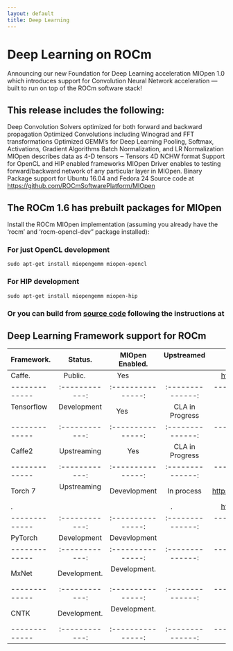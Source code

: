 ```yaml
---
layout: default
title: Deep Learning
---
```

# Deep Learning on ROCm 

Announcing our new Foundation for Deep Learning acceleration  MIOpen 1.0 which introduces support for Convolution Neural Network acceleration — built to run on top of the ROCm software stack!

## This release includes the following:

Deep Convolution Solvers  optimized for both forward and backward propagation
Optimized Convolutions including Winograd and FFT transformations
Optimized GEMM’s for Deep Learning
Pooling, Softmax, Activations, Gradient Algorithms Batch Normalization, and LR Normalization
MIOpen describes data as 4-D tensors ‒ Tensors 4D NCHW format
Support for OpenCL and HIP enabled frameworks
MIOpen Driver enables to testing forward/backward network of any particular layer in MIOpen.
Binary Package support for Ubuntu  16.04 and Fedora 24
Source code at https://github.com/ROCmSoftwarePlatform/MIOpen

## The  ROCm 1.6 has prebuilt packages for MIOpen 

Install the ROCm MIOpen implementation (assuming you already have the ‘rocm’  and ‘rocm-opencl-dev” package installed):

### For just OpenCL development  
```shell
sudo apt-get install miopengemm miopen-opencl 
```   
### For HIP development
```shell
sudo apt-get install miopengemm miopen-hip
```     
### Or you can build from [source code](https://github.com/ROCmSoftwarePlatform/MIOpen) following the instructions at 

## Deep Learning Framework support for ROCm 

|Framework.   |Status.       | MIOpen Enabled. |Upstreamed      | Current Repository                                  |
|-------------|:------------:|:---------------:|:--------------:|----------------------------------------------------:|
|Caffe.       |Public.       | Yes             |                | https://github.com/ROCmSoftwarePlatform/hipCaffe.   |
|-------------|:------------:|:---------------:|:--------------:|----------------------------------------------------:|
|Tensorflow   |Development   | Yes             | CLA in Progress|Notes: Working on NCCL and XLA enablement, Running   | 
|-------------|:------------:|:---------------:|:--------------:|----------------------------------------------------:|
|Caffe2       |Upstreaming   | Yes             | CLA in Progress| https://github.com/ROCmSoftwarePlatform/caffe       |                       
|-------------|:------------:|:---------------:|:--------------:|----------------------------------------------------:|
|Torch 7      |Upstreaming   | Devevlopment    |In process      | https://github.com/ROCmSoftwarePlatform/cutorch_hip |
|.            |              |                 |.               | https://github.com/ROCmSoftwarePlatform/cunn_hip    |
|-------------|:------------:|:---------------:|:--------------:|----------------------------------------------------:|
|PyTorch      |Development   | Devevlopment    |                | Comming Soon                                        |
|-------------|:------------:|:---------------:|:--------------:|----------------------------------------------------:|
|MxNet        |Development.  | Development.    |                | https://github.com/ROCmSoftwarePlatform/mxnet       |
|-------------|:------------:|:---------------:|:--------------:|----------------------------------------------------:|
|CNTK         |Development.  | Development.    |                |                                                     |
|-------------|:------------:|:---------------:|:--------------:|----------------------------------------------------:|
